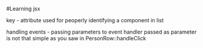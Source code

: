 #Learning jsx

key - attribute used for peoperly identifying a component in list

handling events - passing parameters to event handler passed as parameter is not that simple as you saw in PersonRow::handleClick
